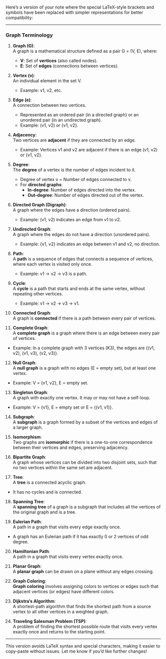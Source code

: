 Here’s a version of your note where the special LaTeX-style brackets and symbols have been replaced with simpler representations for better compatibility:

---

### **Graph Terminology**

1. **Graph (G)**:  
   A graph is a mathematical structure defined as a pair G = (V, E), where:  
   - **V**: Set of **vertices** (also called nodes).  
   - **E**: Set of **edges** (connections between vertices).

2. **Vertex (v)**:  
   An individual element in the set V.  
   - Example: v1, v2, etc.

3. **Edge (e)**:  
   A connection between two vertices.  
   - Represented as an ordered pair (in a directed graph) or an unordered pair (in an undirected graph).  
   - Example: (v1, v2) or {v1, v2}.

4. **Adjacency**:  
   Two vertices are **adjacent** if they are connected by an edge.  
   - Example: Vertices v1 and v2 are adjacent if there is an edge (v1, v2) or {v1, v2}.

5. **Degree**:  
   The **degree** of a vertex is the number of edges incident to it.  
   - Degree of vertex v = Number of edges connected to v.  
   - For **directed graphs**:
     - **In-degree**: Number of edges directed into the vertex.  
     - **Out-degree**: Number of edges directed out of the vertex.

6. **Directed Graph (Digraph)**:  
   A graph where the edges have a direction (ordered pairs).  
   - Example: (v1, v2) indicates an edge from v1 to v2.

7. **Undirected Graph**:  
   A graph where the edges do not have a direction (unordered pairs).  
   - Example: {v1, v2} indicates an edge between v1 and v2, no direction.

8. **Path**:  
   A **path** is a sequence of edges that connects a sequence of vertices, where each vertex is visited only once.  
   - Example: v1 → v2 → v3 is a path.

9. **Cycle**:  
   A **cycle** is a path that starts and ends at the same vertex, without repeating other vertices.  
   - Example: v1 → v2 → v3 → v1.

10. **Connected Graph**:  
   A graph is **connected** if there is a path between every pair of vertices.

11. **Complete Graph**:  
   A **complete graph** is a graph where there is an edge between every pair of vertices.  
   - Example: In a complete graph with 3 vertices (K3), the edges are {(v1, v2), (v1, v3), (v2, v3)}.

12. **Null Graph**:  
   A **null graph** is a graph with no edges (E = empty set), but at least one vertex.  
   - Example: V = {v1, v2}, E = empty set.

13. **Singleton Graph**:  
   A graph with exactly one vertex. It may or may not have a self-loop.  
   - Example: V = {v1}, E = empty set or E = {(v1, v1)}.

14. **Subgraph**:  
   A **subgraph** is a graph formed by a subset of the vertices and edges of a larger graph.

15. **Isomorphism**:  
   Two graphs are **isomorphic** if there is a one-to-one correspondence between their vertices and edges, preserving adjacency.

16. **Bipartite Graph**:  
   A graph whose vertices can be divided into two disjoint sets, such that no two vertices within the same set are adjacent.

17. **Tree**:  
   A **tree** is a connected acyclic graph.  
   - It has no cycles and is connected.

18. **Spanning Tree**:  
   A **spanning tree** of a graph is a subgraph that includes all the vertices of the original graph and is a tree.

19. **Eulerian Path**:  
   A path in a graph that visits every edge exactly once.  
   - A graph has an Eulerian path if it has exactly 0 or 2 vertices of odd degree.

20. **Hamiltonian Path**:  
   A path in a graph that visits every vertex exactly once.

21. **Planar Graph**:  
   A **planar graph** can be drawn on a plane without any edges crossing.

22. **Graph Coloring**:  
   **Graph coloring** involves assigning colors to vertices or edges such that adjacent vertices (or edges) have different colors.

23. **Dijkstra’s Algorithm**:  
   A shortest-path algorithm that finds the shortest path from a source vertex to all other vertices in a weighted graph.

24. **Traveling Salesman Problem (TSP)**:  
   A problem of finding the shortest possible route that visits every vertex exactly once and returns to the starting point.

---

This version avoids LaTeX syntax and special characters, making it easier to copy-paste without issues. Let me know if you’d like further changes!
